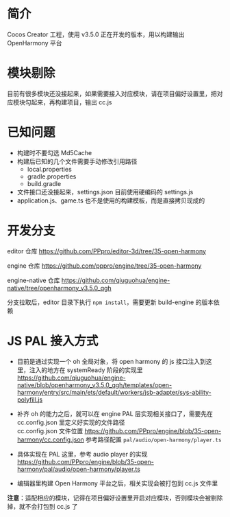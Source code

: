 # 简介
Cocos Creator 工程，使用 v3.5.0 正在开发的版本，用以构建输出 OpenHarmony 平台

# 模块剔除
目前有很多模块还没接起来，如果需要接入对应模块，请在项目偏好设置里，把对应模块勾起来，再构建项目，输出 cc.js

# 已知问题
- 构建时不要勾选 Md5Cache
- 构建后已知的几个文件需要手动修改引用路径
    - local.properties
    - gradle.properties
    - build.gradle
- 文件接口还没接起来，settings.json 目前使用硬编码的 settings.js
- application.js、game.ts 也不是使用的构建模板，而是直接拷贝现成的

# 开发分支
editor 仓库
https://github.com/PPpro/editor-3d/tree/35-open-harmony

engine 仓库
https://github.com/pppro/engine/tree/35-open-harmony

engine-native 仓库
https://github.com/qiuguohua/engine-native/tree/openharmony_v3.5.0_qgh

分支拉取后，editor 目录下执行 `npm install`，需要更新 build-engine 的版本依赖

# JS PAL 接入方式
- 目前是通过实现一个 oh 全局对象，将 open harmony 的 js 接口注入到这里，注入的地方在 systemReady 阶段的实现里
https://github.com/qiuguohua/engine-native/blob/openharmony_v3.5.0_qgh/templates/open-harmony/entry/src/main/ets/default/workers/jsb-adapter/sys-ability-polyfill.js

- 补齐 oh 的能力之后，就可以在 engine PAL 层实现相关接口了，需要先在 cc.config.json 里定义好实现的文件路径  
cc.config.json 文件位置 https://github.com/PPpro/engine/blob/35-open-harmony/cc.config.json
参考路径配置 `pal/audio/open-harmony/player.ts`

- 具体实现在 PAL 这里，参考 audio player 的实现 https://github.com/PPpro/engine/blob/35-open-harmony/pal/audio/open-harmony/player.ts

- 编辑器里构建 Open Harmony 平台之后，相关实现会被打包到 cc.js 文件里

**注意**：适配相应的模块，记得在项目偏好设置里开启对应模块，否则模块会被剔除掉，就不会打包到 cc.js 了
